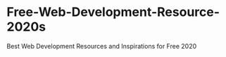 # Free-Web-Development-Resource-2020s
Best Web Development Resources and Inspirations for Free 2020
